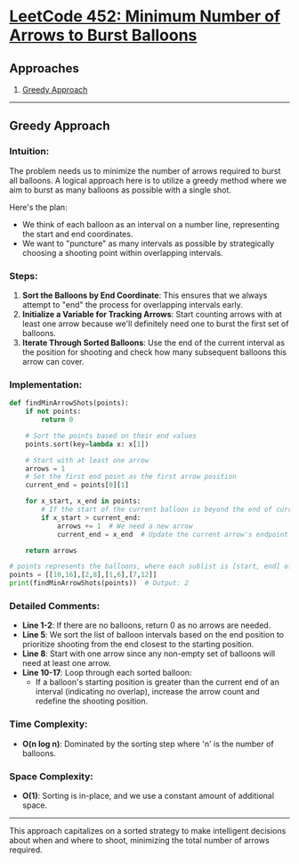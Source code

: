 # [LeetCode 452: Minimum Number of Arrows to Burst Balloons](https://leetcode.com/problems/minimum-number-of-arrows-to-burst-balloons/)

## Approaches

1. [Greedy Approach](#greedy-approach)

---

## Greedy Approach

### Intuition:
The problem needs us to minimize the number of arrows required to burst all balloons. A logical approach here is to utilize a greedy method where we aim to burst as many balloons as possible with a single shot. 

Here's the plan: 
- We think of each balloon as an interval on a number line, representing the start and end coordinates.
- We want to "puncture" as many intervals as possible by strategically choosing a shooting point within overlapping intervals.

### Steps:
1. **Sort the Balloons by End Coordinate**: This ensures that we always attempt to "end" the process for overlapping intervals early.
2. **Initialize a Variable for Tracking Arrows**: Start counting arrows with at least one arrow because we'll definitely need one to burst the first set of balloons.
3. **Iterate Through Sorted Balloons**: Use the end of the current interval as the position for shooting and check how many subsequent balloons this arrow can cover.

### Implementation:

```python
def findMinArrowShots(points):
    if not points:
        return 0

    # Sort the points based on their end values
    points.sort(key=lambda x: x[1])

    # Start with at least one arrow
    arrows = 1
    # Set the first end point as the first arrow position
    current_end = points[0][1]

    for x_start, x_end in points:
        # If the start of the current balloon is beyond the end of current arrow's coverage
        if x_start > current_end:
            arrows += 1  # We need a new arrow
            current_end = x_end  # Update the current arrow's endpoint

    return arrows

# points represents the balloons, where each sublist is [start, end] of the balloon.
points = [[10,16],[2,8],[1,6],[7,12]]
print(findMinArrowShots(points))  # Output: 2
```

### Detailed Comments:
- **Line 1-2**: If there are no balloons, return 0 as no arrows are needed.
- **Line 5**: We sort the list of balloon intervals based on the end position to prioritize shooting from the end closest to the starting position.
- **Line 8**: Start with one arrow since any non-empty set of balloons will need at least one arrow.
- **Line 10-17**: Loop through each sorted balloon:
  - If a balloon's starting position is greater than the current end of an interval (indicating no overlap), increase the arrow count and redefine the shooting position.

### Time Complexity:
- **O(n log n)**: Dominated by the sorting step where 'n' is the number of balloons.

### Space Complexity:
- **O(1)**: Sorting is in-place, and we use a constant amount of additional space.

---

This approach capitalizes on a sorted strategy to make intelligent decisions about when and where to shoot, minimizing the total number of arrows required.

